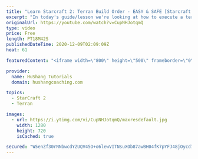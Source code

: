 ```yaml
---
title: "Learn Starcraft 2: Terran Build Order - EASY & SAFE [Starcraft 2 2020]"
excerpt: "In today's guide/lesson we're looking at how to execute a terran vs terran (tvt) build order. Was supposed to be just the opening but I got a little carried away so you're getting 19 minutes of raw TvT information. Get out your notepads ;)  #BuildOrder #TerranVsTerran #TvT Terran vs Terran(TvT) Build"
originalUrl: https://youtube.com/watch?v=CupNHJotqmQ
type: video
price: Free
length: PT18M42S
publishedDateTime: 2020-12-09T02:09:09Z
heat: 61

featuredContent: "<iframe width=\"800\" height=\"500\" frameborder=\"0\" src=\"https://www.youtube.com/embed/CupNHJotqmQ\" allow=\"accelerometer; autoplay; encrypted-media; gyroscope; picture-in-picture\" allowfullscreen></iframe>"

provider:
  name: HuShang Tutorials
  domain: hushangcoaching.com

topics:
  - StarCraft 2
  - Terran

images:
  - url: https://i.ytimg.com/vi/CupNHJotqmQ/maxresdefault.jpg
    width: 1280
    height: 720
    isCached: true

secured: "W5enZf30rNNbwcdYZUQV45O+o6lewVITNsuXOb87awBH04fK7pYFJ48jOycd7tt4+ANciKKmzHzNX2hvzBxNbcRvL8lnyp1i54rky6PV5orpo+zEQ6x8H6PG5l8iwWrgbubO6bv10uaq4mihMX+HqUHRGjx67/ZO+hB6b8ZnFs/nM7OgqzIZL7Hmh/c1UOjeu9kSvK7L608cIMWLVQ20N787X2k8lrkrVkLdPSM1OWRNy7c7tpcoaL1pMmjJ5fi88SMkv78lEBFdkIoMeHqWHtm3zVxcEYpyHlw2+kvBtLcUZtnynhLXrChd7O0Nio6Q0KyV2zIlEW+m8w4N2D8+oU2Ur/Nag0Z5swEVRg0EIQk4yUtOUDmZmjZfTegFG5SUIQ6yIjdhyCOVZk2BQsNV366a8/Dqj/a92X6OozJMoK0=;zXepoV/XEh9MCRLh2ptvbQ=="
---
```


